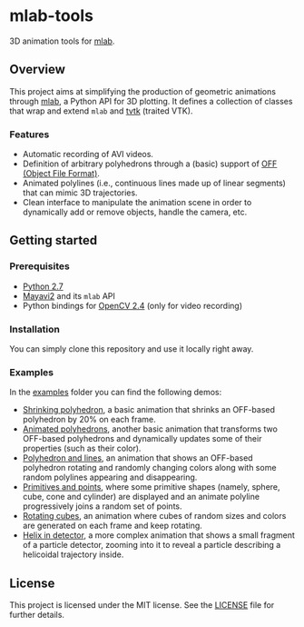 # mlab-tools

3D animation tools for [mlab](http://docs.enthought.com/mayavi/mayavi/mlab.html). 

## Overview

This project aims at simplifying the production of geometric animations through [mlab](http://docs.enthought.com/mayavi/mayavi/mlab.html), a Python API for 3D plotting. It defines a collection of classes that wrap and extend `mlab` and [tvtk](http://docs.enthought.com/mayavi/tvtk/README.html) (traited VTK).

### Features

 * Automatic recording of AVI videos.
 * Definition of arbitrary polyhedrons through a (basic) support of [OFF (Object File Format)](https://en.wikipedia.org/wiki/OFF_(file_format)).
 * Animated polylines (i.e., continuous lines made up of linear segments) that can mimic 3D trajectories.
 * Clean interface to manipulate the animation scene in order to dynamically add or remove objects, handle the camera, etc.

## Getting started

### Prerequisites

* [Python 2.7](https://www.python.org/download/releases/2.7/)
* [Mayavi2](http://code.enthought.com/projects/mayavi/) and its `mlab` API
* Python bindings for [OpenCV 2.4](http://opencv.org/) (only for video recording)

### Installation

You can simply clone this repository and use it locally right away.

### Examples

In the [examples](examples) folder you can find the following demos:

 * [Shrinking polyhedron](examples/shrinking_polyhedron.py), a basic animation that shrinks an OFF-based polyhedron by 20% on each frame.
 * [Animated polyhedrons](examples/animated_polyhedrons.py), another basic animation that transforms two OFF-based polyhedrons and dynamically updates some of their properties (such as their color).
 * [Polyhedron and lines](examples/polyhedron_and_random_lines.py), an animation that shows an OFF-based polyhedron rotating and randomly changing colors along with some random polylines appearing and disappearing.
 * [Primitives and points](examples/primitives_and_points.py), where some primitive shapes (namely, sphere, cube, cone and cylinder) are displayed and an animate polyline progressively joins a random set of points.
 * [Rotating cubes](examples/rotating_cubes.py), an animation where cubes of random sizes and colors are generated on each frame and keep rotating.
 * [Helix in detector](examples/detector_helix.py), a more complex animation that shows a small fragment of a particle detector, zooming into it to reveal a particle describing a helicoidal trajectory inside.

## License

This project is licensed under the MIT license. See the [LICENSE](LICENSE) file for further details.

